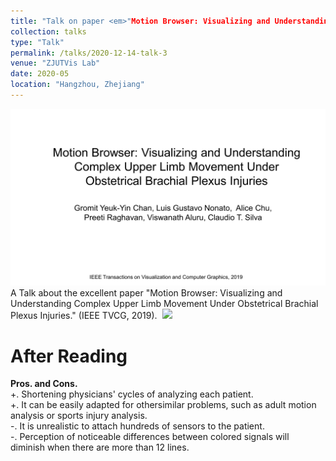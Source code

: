 ```yaml
---
title: "Talk on paper <em>"Motion Browser: Visualizing and Understanding Complex Upper Limb Movement Under Obstetrical Brachial Plexus Injuries."</em>"
collection: talks
type: "Talk"
permalink: /talks/2020-12-14-talk-3
venue: "ZJUTVis Lab"
date: 2020-05
location: "Hangzhou, Zhejiang"
---
```


<img src="/images/GroupMeetingReport202012.png" />
A Talk about the excellent paper "Motion Browser: Visualizing and Understanding Complex Upper Limb Movement Under Obstetrical Brachial Plexus Injuries." (IEEE TVCG, 2019).&nbsp;&nbsp;<a href="http://TongLi97.github.io/files/GroupMeetingReport202012.pptx"><img src="http://TongLi97.github.io/images/ppt.png" weight="25px" height="25px"/></a>

After Reading
======       
<strong>Pros. and Cons.</strong>                 
+. Shortening physicians' cycles of analyzing each patient.               
+. It can be easily adapted for othersimilar problems, such as adult motion analysis or sports injury analysis.              
-. It is unrealistic to attach hundreds of sensors to the patient.                
-. Perception of noticeable differences between colored signals will diminish when there are more than 12 lines.               


